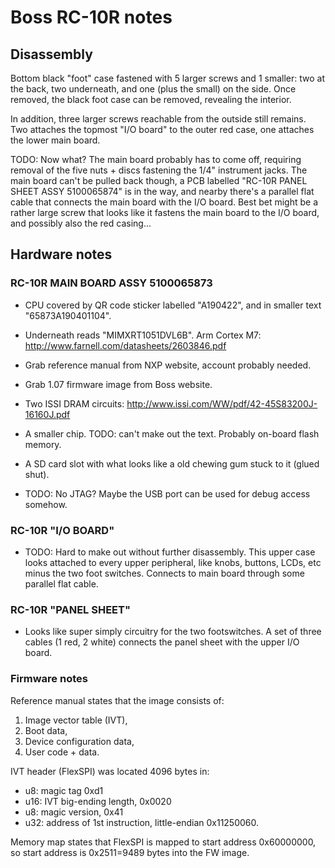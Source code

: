 # Boss RC-10R notes

## Disassembly

Bottom black "foot" case fastened with 5 larger screws and 1 smaller: two at the back, two
underneath, and one (plus the small) on the side. Once removed, the black foot case can be removed,
revealing the interior.

In addition, three larger screws reachable from the outside still remains. Two attaches the topmost
"I/O board" to the outer red case, one attaches the lower main board.

TODO: Now what? The main board probably has to come off, requiring removal of the five nuts + discs
fastening the 1/4" instrument jacks. The main board can't be pulled back though, a PCB labelled
"RC-10R PANEL SHEET ASSY 5100065874" is in the way, and nearby there's a parallel flat cable that
connects the main board with the I/O board. Best bet might be a rather large screw that looks like
it fastens the main board to the I/O board, and possibly also the red casing...

## Hardware notes

### RC-10R MAIN BOARD ASSY 5100065873

* CPU covered by QR code sticker labelled "A190422", and in smaller text "65873A190401104".
* Underneath reads "MIMXRT1051DVL6B". Arm Cortex M7: http://www.farnell.com/datasheets/2603846.pdf
* Grab reference manual from NXP website, account probably needed.
* Grab 1.07 firmware image from Boss website.

* Two ISSI DRAM circuits: http://www.issi.com/WW/pdf/42-45S83200J-16160J.pdf

* A smaller chip. TODO: can't make out the text. Probably on-board flash memory.

* A SD card slot with what looks like a old chewing gum stuck to it (glued shut).

* TODO: No JTAG? Maybe the USB port can be used for debug access somehow.

### RC-10R "I/O BOARD"

* TODO: Hard to make out without further disassembly. This upper case looks attached to every upper
peripheral, like knobs, buttons, LCDs, etc minus the two foot switches. Connects to main board
through some parallel flat cable.

### RC-10R "PANEL SHEET"

* Looks like super simply circuitry for the two footswitches. A set of three cables (1 red, 2 white)
connects the panel sheet with the upper I/O board.

### Firmware notes

Reference manual states that the image consists of:
1. Image vector table (IVT),
2. Boot data,
3. Device configuration data,
4. User code + data.

IVT header (FlexSPI) was located 4096 bytes in:
* u8:  magic tag 0xd1
* u16: IVT big-ending length, 0x0020
* u8:  magic version, 0x41
* u32: address of 1st instruction, little-endian 0x11250060.

Memory map states that FlexSPI is mapped to start address 0x60000000, so start address is
0x2511=9489 bytes into the FW image.
